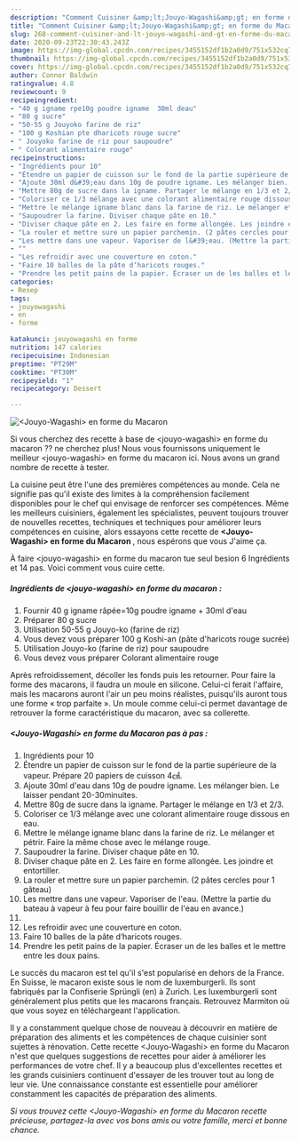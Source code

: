 ```yaml
---
description: "Comment Cuisiner &amp;lt;Jouyo-Wagashi&amp;gt; en forme du Macaron"
title: "Comment Cuisiner &amp;lt;Jouyo-Wagashi&amp;gt; en forme du Macaron"
slug: 268-comment-cuisiner-and-lt-jouyo-wagashi-and-gt-en-forme-du-macaron
date: 2020-09-23T22:30:43.243Z
image: https://img-global.cpcdn.com/recipes/3455152df1b2a0d9/751x532cq70/jouyo-wagashi-en-forme-du-macaron-photo-principale-de-la-recette.jpg
thumbnail: https://img-global.cpcdn.com/recipes/3455152df1b2a0d9/751x532cq70/jouyo-wagashi-en-forme-du-macaron-photo-principale-de-la-recette.jpg
cover: https://img-global.cpcdn.com/recipes/3455152df1b2a0d9/751x532cq70/jouyo-wagashi-en-forme-du-macaron-photo-principale-de-la-recette.jpg
author: Connor Baldwin
ratingvalue: 4.8
reviewcount: 9
recipeingredient:
- "40 g igname rpe10g poudre igname  30ml deau"
- "80 g sucre"
- "50-55 g Jouyoko farine de riz"
- "100 g Koshian pte dharicots rouge sucre"
- " Jouyoko farine de riz pour saupoudre"
- " Colorant alimentaire rouge"
recipeinstructions:
- "Ingrédients pour 10"
- "Étendre un papier de cuisson sur le fond de la partie supérieure de la vapeur. Prépare 20 papiers de cuisson 4㎠."
- "Ajoute 30ml d&#39;eau dans 10g de poudre igname. Les mélanger bien. Le laisser pendant 20-30minuites."
- "Mettre 80g de sucre dans la igname. Partager le mélange en 1/3 et 2/3."
- "Coloriser ce 1/3 mélange avec une colorant alimentaire rouge dissous en eau."
- "Mettre le mélange igname blanc dans la farine de riz. Le mélanger et pétrir. Faire la même chose avec le mélange rouge."
- "Saupoudrer la farine. Diviser chaque pâte en 10."
- "Diviser chaque pâte en 2. Les faire en forme allongée. Les joindre et entortiller."
- "La rouler et mettre sure un papier parchemin. (2 pâtes cercles pour 1 gâteau)"
- "Les mettre dans une vapeur. Vaporiser de l&#39;eau. (Mettre la partie du bateau à vapeur à feu pour faire bouillir de l&#39;eau en avance.)"
- ""
- "Les refroidir avec une couverture en coton."
- "Faire 10 balles de la pâte d‘haricots rouges."
- "Prendre les petit pains de la papier. Écraser un de les balles et le mettre entre les doux pains."
categories:
- Resep
tags:
- jouyowagashi
- en
- forme

katakunci: jouyowagashi en forme 
nutrition: 147 calories
recipecuisine: Indonesian
preptime: "PT29M"
cooktime: "PT30M"
recipeyield: "1"
recipecategory: Dessert

---
```



![&lt;Jouyo-Wagashi&gt; en forme du Macaron](https://img-global.cpcdn.com/recipes/3455152df1b2a0d9/751x532cq70/jouyo-wagashi-en-forme-du-macaron-photo-principale-de-la-recette.jpg)

Si vous cherchez des recette à base de &lt;jouyo-wagashi&gt; en forme du macaron ?? ne cherchez plus! Nous vous fournissons uniquement le meilleur &lt;jouyo-wagashi&gt; en forme du macaron ici. Nous avons un grand nombre de recette à tester.

La cuisine peut être l'une des premières compétences au monde. Cela ne signifie pas qu'il existe des limites à la compréhension facilement disponibles pour le chef qui envisage de renforcer ses compétences. Même les meilleurs cuisiniers, également les spécialistes, peuvent toujours trouver de nouvelles recettes, techniques et techniques pour améliorer leurs compétences en cuisine, alors essayons cette recette de <strong> &lt;Jouyo-Wagashi&gt; en forme du Macaron </strong>, nous espérons que vous J'aime ça.

<!--inarticleads1-->

À faire &lt;jouyo-wagashi&gt; en forme du macaron tue seul besion 6 Ingrédients et 14 pas. Voici comment vous cuire cette.

##### Ingrédients de &lt;jouyo-wagashi&gt; en forme du macaron :

1. Fournir 40 g igname râpée=10g poudre igname + 30ml d&#39;eau
1. Préparer 80 g sucre
1. Utilisation 50-55 g Jouyo-ko (farine de riz)
1. Vous devez vous préparer 100 g Koshi-an (pâte d&#39;haricots rouge sucrée)
1. Utilisation  Jouyo-ko (farine de riz) pour saupoudre
1. Vous devez vous préparer  Colorant alimentaire rouge


Après refroidissement, décoller les fonds puis les retourner. Pour faire la forme des macarons, il faudra un moule en silicone. Celui-ci ferait l&#39;affaire, mais les macarons auront l&#39;air un peu moins réalistes, puisqu&#39;ils auront tous une forme « trop parfaite ». Un moule comme celui-ci permet davantage de retrouver la forme caractéristique du macaron, avec sa collerette. 

<!--inarticleads2-->

##### &lt;Jouyo-Wagashi&gt; en forme du Macaron pas à pas :

1. Ingrédients pour 10
1. Étendre un papier de cuisson sur le fond de la partie supérieure de la vapeur. Prépare 20 papiers de cuisson 4㎠.
1. Ajoute 30ml d&#39;eau dans 10g de poudre igname. Les mélanger bien. Le laisser pendant 20-30minuites.
1. Mettre 80g de sucre dans la igname. Partager le mélange en 1/3 et 2/3.
1. Coloriser ce 1/3 mélange avec une colorant alimentaire rouge dissous en eau.
1. Mettre le mélange igname blanc dans la farine de riz. Le mélanger et pétrir. Faire la même chose avec le mélange rouge.
1. Saupoudrer la farine. Diviser chaque pâte en 10.
1. Diviser chaque pâte en 2. Les faire en forme allongée. Les joindre et entortiller.
1. La rouler et mettre sure un papier parchemin. (2 pâtes cercles pour 1 gâteau)
1. Les mettre dans une vapeur. Vaporiser de l&#39;eau. (Mettre la partie du bateau à vapeur à feu pour faire bouillir de l&#39;eau en avance.)
1. 
1. Les refroidir avec une couverture en coton.
1. Faire 10 balles de la pâte d‘haricots rouges.
1. Prendre les petit pains de la papier. Écraser un de les balles et le mettre entre les doux pains.


Le succès du macaron est tel qu&#39;il s&#39;est popularisé en dehors de la France. En Suisse, le macaron existe sous le nom de luxemburgerli. Ils sont fabriqués par la Confiserie Sprüngli (en) à Zurich. Les luxemburgerli sont généralement plus petits que les macarons français. Retrouvez Marmiton où que vous soyez en téléchargeant l&#39;application. 

<!--inarticleads1-->

<p>
Il y a constamment quelque chose de nouveau à découvrir en matière de préparation des aliments et les compétences de chaque cuisinier sont sujettes à rénovation. Cette recette &lt;Jouyo-Wagashi&gt; en forme du Macaron n'est que quelques suggestions de recettes pour aider à améliorer les performances de votre chef. Il y a beaucoup plus d'excellentes recettes et les grands cuisiniers continuent d'essayer de les trouver tout au long de leur vie. Une connaissance constante est essentielle pour améliorer constamment les capacités de préparation des aliments.
</p>

<p>
<i>Si vous trouvez cette &lt;Jouyo-Wagashi&gt; en forme du Macaron recette précieuse, partagez-la avec vos bons amis ou votre famille, merci et bonne chance.</i>
</p>

